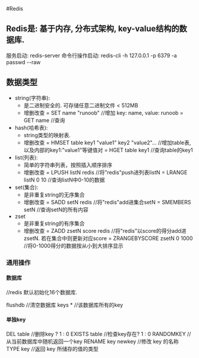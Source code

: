 #Redis

## Redis是: 基于内存, 分布式架构, key-value结构的数据库.

服务启动: redis-server
命令行操作启动: redis-cli -h 127.0.0.1 -p 6379 -a passwd --raw

## 数据类型
- string(字符串): 
	+ 是二进制安全的. 可存储任意二进制文件 < 512MB
	+ 增删改查
		= SET name "runoob"		//增加 key: name, value: runoob
		= GET name				//查询
- hash(哈希表):
	+ string类型的映射表.
	+ 增删改查
		= HMSET table key1 "value1" key2 "value2"...	//增加table表, 以及内部的key1:"value1"等键值对
		= HGET table key1		//查询table的key1
- list(列表):
	+ 简单的字符串列表，按照插入顺序排序
	+ 增删改查
		= LPUSH listN redis		//将"redis"push进列表listN
		= LRANGE listN 0 10		//查询listN中0-10的数据
- set(集合):
	+ 是非重复string的无序集合
	+ 增删改查
		= SADD setN redis		//将"redis"add进集合setN
		= SMEMBERS setN			//查询setN的所有内容
- zset
	+ 是非重复string的有序集合
	+ 增删改查
		= ZADD zsetN score redis	//将"redis"以score的得分add进zsetN. 若在集合中则更新对应score
		= ZRANGEBYSCORE zsetN 0 1000	//将0-1000得分的数据按从小到大排序显示
		
### 通用操作

#### 数据库
//redis 默认初始化16个数据库.
	
flushdb			//清空数据库
keys *			//该数据库所有的key
#### 单独key
DEL table			//删除key ? 1 : 0
EXISTS table		//检查key存在? 1 : 0
RANDOMKEY			//从当前数据库中随机返回一个key
RENAME key newkey 	//修改 key 的名称
TYPE key 			//返回 key 所储存的值的类型